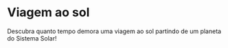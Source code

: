 # Viagem ao sol

Descubra quanto tempo demora uma viagem ao sol partindo de um planeta do Sistema Solar!
